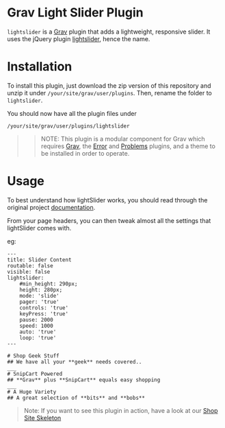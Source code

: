 # Grav Light Slider Plugin


`lightslider` is a [Grav](http://github.com/getgrav/grav) plugin that adds a lightweight, responsive slider.
It uses the jQuery plugin [lightslider](http://sachinchoolur.github.io/lightslider/), hence the name.

# Installation

To install this plugin, just download the zip version of this repository and unzip it under `/your/site/grav/user/plugins`. Then, rename the folder to `lightslider`.

You should now have all the plugin files under

	/your/site/grav/user/plugins/lightslider

>> NOTE: This plugin is a modular component for Grav which requires [Grav](http://github.com/getgrav/grav), the [Error](https://github.com/getgrav/grav-plugin-error) and [Problems](https://github.com/getgrav/grav-plugin-problems) plugins, and a theme to be installed in order to operate.

# Usage

To best understand how lightSlider works, you should read through the original project [documentation](http://sachinchoolur.github.io/lightslider/settings.html).

From your page headers, you can then tweak almost all the settings that lightSlider comes with. 

eg:

```
---
title: Slider Content
routable: false
visible: false
lightslider:
    #min_height: 290px;
    height: 280px;
    mode: 'slide'
    pager: 'true'
    controls: 'true'
    keyPress: 'true'
    pause: 2000
    speed: 1000
    auto: 'true'
    loop: 'true'
---

# Shop Geek Stuff
## We have all your **geek** needs covered..
___
# SnipCart Powered
## **Grav** plus **SnipCart** equals easy shopping
___
# A Huge Variety
## A great selection of **bits** and **bobs**
```

> Note: If you want to see this plugin in action, have a look at our [Shop Site Skeleton](http://github.com/grav/grav-skeleton-shop-site/archive/master.zip) 
